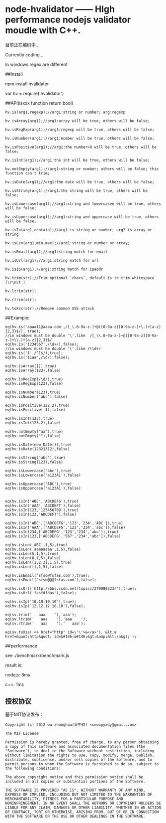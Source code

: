 

# node-hvalidator —— HIgh performance nodejs validator moudle with C++.

目前正在编码中...

Currently coding...

In windows regex are different

##Install

   npm install hvalidator

   var hv = require('hvalidator')

##API(isxxx function return bool)

   
	hv.is(arg1,regexp);//arg1:string or number; arg:regexp

	hv.isArray(arg1);//arg1:array will be true, others will be false;

	hv.isRegExp(arg1);//arg1:regexp will be true, others will be false;

	hv.isNumber(arg1);//arg1:number will be true, others will be false;

	hv.isPositive(arg1);//arg1:the number>0 will be true, others will be false;

	hv.isInt(arg1);//arg1:the int will be true, others will be false;

	hv.notEmpty(arg1);//arg1:string or number; others will be false; this function can't trim;

	hv.isDate(arg1);//arg1:the date will be true, others will be false;

	hv.isString(arg1);//arg1:the string will be true, others will be false;

	hv.isLowercase(arg1);//arg1:string and lowercasen will be true, others will be false;

	hv.isUppercase(arg1);//arg1:string and uppercase will be true, others will be false;

	hv.isIn(arg1,contain);//arg1 is string or number; arg2 is array or string

	hv.isLen(arg1,min,max);//arg1:string or number or array;

	hv.isEmail(arg1);//arg1:string match for email

	hv.isUrl(arg1);//arg1:string match for url

	hv.isIp(arg1);//arg1:string match for ipaddr

	hv.trim(str);//Trim optional `chars`, default is to trim whitespace (\r\n\t )

	hv.ltrim(str);

	hv.rtrim(str);

	hv.toXss(str);//Remove common XSS attack
 

##Example:

	eq(hv.is('aaaa11@aaaa.com',/[_\.0-9a-z-]+@([0-9a-z][0-9a-z-]+\.)+[a-z]{2,3}$/), true);
	//in windows must be double '\',like  /[_\\.0-9a-z-]+@([0-9a-z][0-9a-z-]+\\.)+[a-z]{2,3}$/
	eq(hv.is('1234567',/\d+/),false);
	//in windows must be double '\',like /\\d+/
	eq(hv.is('1',/^1$/),true);
	eq(hv.is('11aa',/\d/),false);

	eq(hv.isArray([]),true)
	eq(hv.isArray(123),false)

	eq(hv.isRegExp(/\d/),true)
	eq(hv.isRegExp(123),false)

	eq(hv.isNumber(123),true)
	eq(hv.isNumber('abc'),false)

	eq(hv.isPositive(122.2),true)
	eq(hv.isPositive(-1),false)

	eq(hv.isInt(123),true)
	eq(hv.isInt(123.2),false)

	eq(hv.notEmpty("aa"),true)
	eq(hv.notEmpty(""),false)

	eq(hv.isDate(new Date()),true)
	eq(hv.isDate(12321312),false)

	eq(hv.isString('abc'),true)
	eq(hv.isString(123),false)

	eq(hv.isLowercase('abc'),true)
	eq(hv.isLowercase('a123A1'),false)

	eq(hv.isUppercase('ABC'),true)
	eq(hv.isUppercase('a123A1'),false)


	eq(hv.isIn('ABC','ABCDEFG'),true)
	eq(hv.isIn('AAA','ABCDEFT'),false)
	eq(hv.isIn(123,'123456789'),true)
	eq(hv.isIn(123,'ABCDEFT'),false)

	eq(hv.isIn('ABC',['ABCDEFG','123','234','ABC']),true)
	eq(hv.isIn('AAA',['ABCDEFG','123','234','abc']),false)
	eq(hv.isIn(234,['ABCDEFG','123','234','abc']),true)
	eq(hv.isIn(123,['ABCDEFG','567','234','abc']),false)

	eq(hv.isLen('ABC',1,5),true)
	eq(hv.isLen('aaaaaaaa',1,5),false)
	eq(hv.isLen(5,1,5),true)
	eq(hv.isLen(6,1,5),false)
	eq(hv.isLen([1,2,3],1,5),true)
	eq(hv.isLen([],1,5),false)

	eq(hv.isEmail('sfsd@fsfas.com'),true);
	eq(hv.isEmail('sfsd@@@fsfas.com'),false);

	eq(hv.isUrl('http://bbs.csdn.net/topics/270080323/'),true);
	eq(hv.isUrl('fasfdfdas'),false);

	eq(hv.isIp('10.10.10.10'),true);
	eq(hv.isIp('12.12.12.10.10'),false);

	eq(sv.trim('   aaa    '),'aaa');
	eq(sv.ltrim('   aaa    '),'aaa    ');
	eq(sv.rtrim('   aaa    '),'   aaa');

	eq(sv.toXss('<a href="http" id=\'\'>&</a>'),'&lt;a href=&quot;http&quot; id=&#146;&#146;&gt;&amp;&lt;/a&gt;');

  
##performance
   
   see ./benchmark/benchmark.js

   result is:

   nodejs: 8ms

   c++: 1ms


## 授权协议

基于MIT协议发布：

```
Copyright (c) 2012 wu zhonghua(吴中骅) <snoopyxdy@gmail.com>

The MIT License

Permission is hereby granted, free of charge, to any person obtaining
a copy of this software and associated documentation files (the
"Software"), to deal in the Software without restriction, including
without limitation the rights to use, copy, modify, merge, publish,
distribute, sublicense, and/or sell copies of the Software, and to
permit persons to whom the Software is furnished to do so, subject to
the following conditions:

The above copyright notice and this permission notice shall be
included in all copies or substantial portions of the Software.

THE SOFTWARE IS PROVIDED "AS IS", WITHOUT WARRANTY OF ANY KIND,
EXPRESS OR IMPLIED, INCLUDING BUT NOT LIMITED TO THE WARRANTIES OF
MERCHANTABILITY, FITNESS FOR A PARTICULAR PURPOSE AND
NONINFRINGEMENT. IN NO EVENT SHALL THE AUTHORS OR COPYRIGHT HOLDERS BE
LIABLE FOR ANY CLAIM, DAMAGES OR OTHER LIABILITY, WHETHER IN AN ACTION
OF CONTRACT, TORT OR OTHERWISE, ARISING FROM, OUT OF OR IN CONNECTION
WITH THE SOFTWARE OR THE USE OR OTHER DEALINGS IN THE SOFTWARE.
```